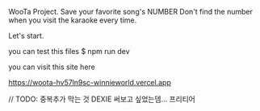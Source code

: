 WooTa Project.
 Save your favorite song's NUMBER
 Don't find the number when you visit the karaoke every time.

Let's start.

you can test this files 
$ npm run dev

you can visit this site here

https://woota-hv57ln9sc-winnieworld.vercel.app

// TODO: 중복추가 막는 것 
        DEXIE 써보고 싶었는뎀... 프리티어 